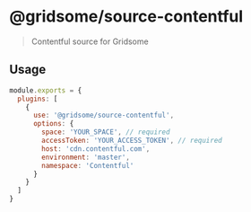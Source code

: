 # @gridsome/source-contentful

> Contentful source for Gridsome

## Usage

```js
module.exports = {
  plugins: [
    {
      use: '@gridsome/source-contentful',
      options: {
        space: 'YOUR_SPACE', // required
        accessToken: 'YOUR_ACCESS_TOKEN', // required
        host: 'cdn.contentful.com',
        environment: 'master',
        namespace: 'Contentful'
      }
    }
  ]
}
```


